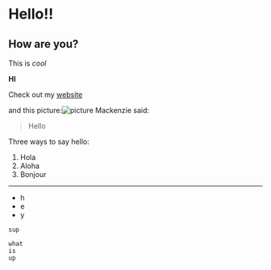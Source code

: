 # Hello!!
## How are you?
This is *cool*

**HI**

Check out my [website](https://mnmay2020.github.io/cse15l-lab-reports/)

and this picture:![picture](https://library.ucsd.edu/news-events/wp-content/uploads/2020/08/Library-Blog-Post-Feature-1920x1080-50th-1.jpg)
Mackenzie said:
> Hello

Three ways to say hello:
1. Hola
2. Aloha
3. Bonjour
---
* h
* e
* y

`sup`
```
what 
is 
up
```
